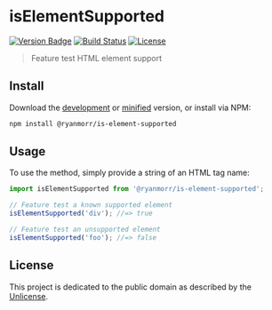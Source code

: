 # isElementSupported

[![Version Badge][version-image]][project-url]
[![Build Status][build-image]][build-url]
[![License][license-image]][license-url]

> Feature test HTML element support

## Install

Download the [development](http://github.com/ryanmorr/is-element-supported/raw/master/dist/is-element-supported.js) or [minified](http://github.com/ryanmorr/is-element-supported/raw/master/dist/is-element-supported.min.js) version, or install via NPM:

``` sh
npm install @ryanmorr/is-element-supported
```

## Usage

To use the method, simply provide a string of an HTML tag name:

```javascript
import isElementSupported from '@ryanmorr/is-element-supported';

// Feature test a known supported element
isElementSupported('div'); //=> true

// Feature test an unsupported element
isElementSupported('foo'); //=> false
```

## License

This project is dedicated to the public domain as described by the [Unlicense](http://unlicense.org/).

[project-url]: https://github.com/ryanmorr/is-element-supported
[version-image]: https://badge.fury.io/gh/ryanmorr%2Fis-element-supported.svg
[build-url]: https://travis-ci.org/ryanmorr/is-element-supported
[build-image]: https://travis-ci.org/ryanmorr/is-element-supported.svg
[license-image]: https://img.shields.io/badge/license-Unlicense-blue.svg
[license-url]: UNLICENSE
